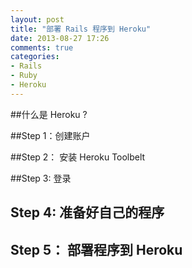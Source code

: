 ```yaml
---
layout: post
title: "部署 Rails 程序到 Heroku"
date: 2013-08-27 17:26
comments: true
categories:
- Rails
- Ruby
- Heroku
---
```



##什么是 Heroku ?


##Step 1：创建账户

##Step 2： 安装 Heroku Toolbelt


##Step 3: 登录


## Step 4: 准备好自己的程序


## Step 5： 部署程序到 Heroku


